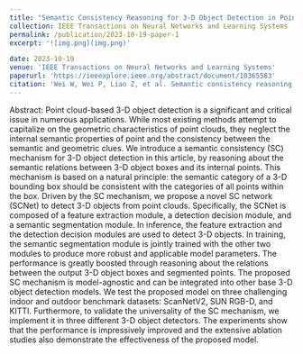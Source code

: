```yaml
---
title: "Semantic Consistency Reasoning for 3-D Object Detection in Point Clouds"
collection: IEEE Transactions on Neural Networks and Learning Systems
permalink: /publication/2023-10-19-paper-1
excerpt: '![img.png](img.png)'

date: 2023-10-19
venue: 'IEEE Transactions on Neural Networks and Learning Systems'
paperurl: 'https://ieeexplore.ieee.org/abstract/document/10365583'
citation: 'Wei W, Wei P, Liao Z, et al. Semantic consistency reasoning for 3-D object detection in point clouds[J]. IEEE Transactions on Neural Networks and Learning Systems, 2023.'
---
```


Abstract: Point cloud-based 3-D object detection is a significant and critical issue in numerous applications. 
While most existing methods attempt to capitalize on the geometric characteristics of point clouds, 
they neglect the internal semantic properties of point and the consistency between the semantic and geometric clues. 
We introduce a semantic consistency (SC) mechanism for 3-D object detection in this article, 
by reasoning about the semantic relations between 3-D object boxes and its internal points. 
This mechanism is based on a natural principle: the semantic category of a 3-D bounding box should be consistent with the categories of all points within the box. 
Driven by the SC mechanism, we propose a novel SC network (SCNet) to detect 3-D objects from point clouds. Specifically, the SCNet is composed of a feature extraction module, 
a detection decision module, and a semantic segmentation module. In inference, the feature extraction and the detection decision modules are used to detect 3-D objects. 
In training, the semantic segmentation module is jointly trained with the other two modules to produce more robust and applicable model parameters. 
The performance is greatly boosted through reasoning about the relations between the output 3-D object boxes and segmented points. 
The proposed SC mechanism is model-agnostic and can be integrated into other base 3-D object detection models. 
We test the proposed model on three challenging indoor and outdoor benchmark datasets: ScanNetV2, SUN RGB-D, and KITTI. 
Furthermore, to validate the universality of the SC mechanism, we implement it in three different 3-D object detectors. 
The experiments show that the performance is impressively improved and the extensive ablation studies also demonstrate the effectiveness of the proposed model.